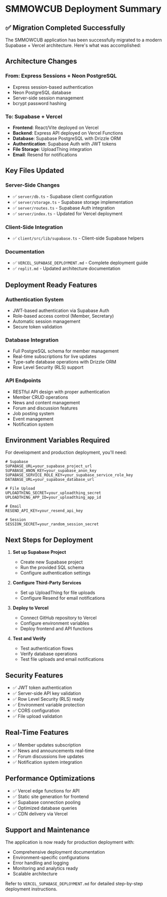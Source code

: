 # SMMOWCUB Deployment Summary

## ✅ Migration Completed Successfully

The SMMOWCUB application has been successfully migrated to a modern Supabase + Vercel architecture. Here's what was accomplished:

## Architecture Changes

### From: Express Sessions + Neon PostgreSQL
- Express session-based authentication
- Neon PostgreSQL database
- Server-side session management
- bcrypt password hashing

### To: Supabase + Vercel
- **Frontend**: React/Vite deployed on Vercel
- **Backend**: Express API deployed on Vercel Functions  
- **Database**: Supabase PostgreSQL with Drizzle ORM
- **Authentication**: Supabase Auth with JWT tokens
- **File Storage**: UploadThing integration
- **Email**: Resend for notifications

## Key Files Updated

### Server-Side Changes
- ✅ `server/db.ts` - Supabase client configuration
- ✅ `server/storage.ts` - Supabase storage implementation  
- ✅ `server/routes.ts` - Supabase Auth integration
- ✅ `server/index.ts` - Updated for Vercel deployment

### Client-Side Integration
- ✅ `client/src/lib/supabase.ts` - Client-side Supabase helpers

### Documentation
- ✅ `VERCEL_SUPABASE_DEPLOYMENT.md` - Complete deployment guide
- ✅ `replit.md` - Updated architecture documentation

## Deployment Ready Features

### Authentication System
- JWT-based authentication via Supabase Auth
- Role-based access control (Member, Secretary)
- Automatic session management
- Secure token validation

### Database Integration
- Full PostgreSQL schema for member management
- Real-time subscriptions for live updates
- Type-safe database operations with Drizzle ORM
- Row Level Security (RLS) support

### API Endpoints
- RESTful API design with proper authentication
- Member CRUD operations
- News and content management
- Forum and discussion features
- Job posting system
- Event management
- Notification system

## Environment Variables Required

For development and production deployment, you'll need:

```env
# Supabase
SUPABASE_URL=your_supabase_project_url
SUPABASE_ANON_KEY=your_supabase_anon_key
SUPABASE_SERVICE_ROLE_KEY=your_supabase_service_role_key
DATABASE_URL=your_supabase_database_url

# File Upload
UPLOADTHING_SECRET=your_uploadthing_secret
UPLOADTHING_APP_ID=your_uploadthing_app_id

# Email
RESEND_API_KEY=your_resend_api_key

# Session
SESSION_SECRET=your_random_session_secret
```

## Next Steps for Deployment

1. **Set up Supabase Project**
   - Create new Supabase project
   - Run the provided SQL schema
   - Configure authentication settings

2. **Configure Third-Party Services**
   - Set up UploadThing for file uploads
   - Configure Resend for email notifications

3. **Deploy to Vercel**
   - Connect GitHub repository to Vercel
   - Configure environment variables
   - Deploy frontend and API functions

4. **Test and Verify**
   - Test authentication flows
   - Verify database operations
   - Test file uploads and email notifications

## Security Features

- ✅ JWT token authentication
- ✅ Server-side API key validation
- ✅ Row Level Security (RLS) ready
- ✅ Environment variable protection
- ✅ CORS configuration
- ✅ File upload validation

## Real-Time Features

- ✅ Member updates subscription
- ✅ News and announcements real-time
- ✅ Forum discussions live updates
- ✅ Notification system integration

## Performance Optimizations

- ✅ Vercel edge functions for API
- ✅ Static site generation for frontend
- ✅ Supabase connection pooling
- ✅ Optimized database queries
- ✅ CDN delivery via Vercel

## Support and Maintenance

The application is now ready for production deployment with:
- Comprehensive deployment documentation
- Environment-specific configurations
- Error handling and logging
- Monitoring and analytics ready
- Scalable architecture

Refer to `VERCEL_SUPABASE_DEPLOYMENT.md` for detailed step-by-step deployment instructions.